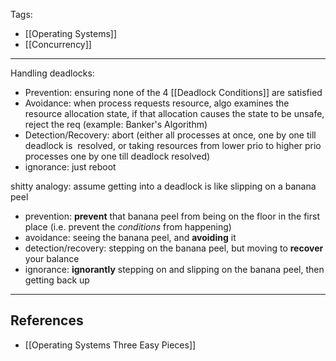 Tags:
- [[Operating Systems]]
- [[Concurrency]]
---
Handling deadlocks:
- Prevention: ensuring none of the 4 [[Deadlock Conditions]] are satisfied
- Avoidance: when process requests resource, algo examines the resource allocation state, if that allocation causes the state to be unsafe, reject the req (example: Banker's Algorithm)
- Detection/Recovery: abort (either all processes at once, one by one till deadlock is  resolved, or taking resources from lower prio to higher prio processes one by one till deadlock resolved)
- ignorance: just reboot


shitty analogy: assume getting into a deadlock is like slipping on a banana peel
- prevention: **prevent** that banana peel from being on the floor in the first place (i.e. prevent the _conditions_ from happening)
- avoidance: seeing the banana peel, and **avoiding** it
- detection/recovery: stepping on the banana peel, but moving to **recover** your balance
- ignorance: **ignorantly** stepping on and slipping on the banana peel, then getting back up

---
## References
- [[Operating Systems Three Easy Pieces]]